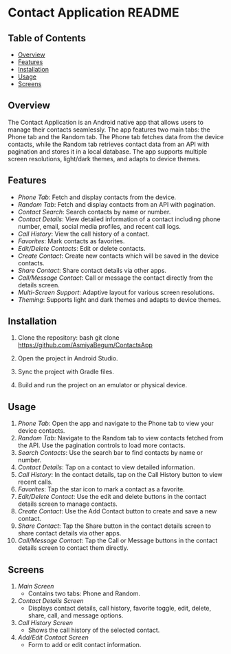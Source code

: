 # Contact Application README

## Table of Contents

- [Overview](#overview)
- [Features](#features)
- [Installation](#installation)
- [Usage](#usage)
- [Screens](#screens)

## Overview

The Contact Application is an Android native app that allows users to manage their contacts seamlessly. The app features two main tabs: the Phone tab and the Random tab. The Phone tab fetches data from the device contacts, while the Random tab retrieves contact data from an API with pagination and stores it in a local database. The app supports multiple screen resolutions, light/dark themes, and adapts to device themes.

## Features

- *Phone Tab*: Fetch and display contacts from the device.
- *Random Tab*: Fetch and display contacts from an API with pagination.
- *Contact Search*: Search contacts by name or number.
- *Contact Details*: View detailed information of a contact including phone number, email, social media profiles, and recent call logs.
- *Call History*: View the call history of a contact.
- *Favorites*: Mark contacts as favorites.
- *Edit/Delete Contacts*: Edit or delete contacts.
- *Create Contact*: Create new contacts which will be saved in the device contacts.
- *Share Contact*: Share contact details via other apps.
- *Call/Message Contact*: Call or message the contact directly from the details screen.
- *Multi-Screen Support*: Adaptive layout for various screen resolutions.
- *Theming*: Supports light and dark themes and adapts to device themes.

## Installation

1. Clone the repository:
    bash
    git clone https://github.com/AsmiyaBegum/ContactsApp
    
2. Open the project in Android Studio.
3. Sync the project with Gradle files.
4. Build and run the project on an emulator or physical device.

## Usage

1. *Phone Tab*: Open the app and navigate to the Phone tab to view your device contacts.
2. *Random Tab*: Navigate to the Random tab to view contacts fetched from the API. Use the pagination controls to load more contacts.
3. *Search Contacts*: Use the search bar to find contacts by name or number.
4. *Contact Details*: Tap on a contact to view detailed information.
5. *Call History*: In the contact details, tap on the Call History button to view recent calls.
6. *Favorites*: Tap the star icon to mark a contact as a favorite.
7. *Edit/Delete Contact*: Use the edit and delete buttons in the contact details screen to manage contacts.
8. *Create Contact*: Use the Add Contact button to create and save a new contact.
9. *Share Contact*: Tap the Share button in the contact details screen to share contact details via other apps.
10. *Call/Message Contact*: Tap the Call or Message buttons in the contact details screen to contact them directly.

## Screens

1. *Main Screen*
   - Contains two tabs: Phone and Random.
2. *Contact Details Screen*
   - Displays contact details, call history, favorite toggle, edit, delete, share, call, and message options.
3. *Call History Screen*
   - Shows the call history of the selected contact.
4. *Add/Edit Contact Screen*
   - Form to add or edit contact information.
